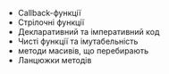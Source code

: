
- Callback-функції  
- Стрілочні функції  
- Декларативний та імперативний код  
- Чисті функції та імутабельність  
- методи масивів, що перебирають  
- Ланцюжки методів
